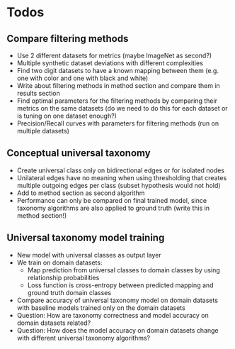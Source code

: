 # Todos

## Compare filtering methods

- Use 2 different datasets for metrics (maybe ImageNet as second?)
- Multiple synthetic dataset deviations with different complexities
- Find two digit datasets to have a known mapping between them (e.g. one with color and one with black and white)
- Write about filtering methods in method section and compare them in results section
- Find optimal parameters for the filtering methods by comparing their metrics on the same datasets (do we need to do this for each dataset or is tuning on one dataset enough?)
- Precision/Recall curves with parameters for filtering methods (run on multiple datasets)

## Conceptual universal taxonomy

- Create universal class only on bidirectional edges or for isolated nodes
- Unilateral edges have no meaning when using thresholding that creates multiple outgoing edges per class (subset hypothesis would not hold)
- Add to method section as second algorithm
- Performance can only be compared on final trained model, since taxonomy algorithms are also applied to ground truth (write this in method section!)

## Universal taxonomy model training

- New model with universal classes as output layer
- We train on domain datasets:
  - Map prediction from universal classes to domain classes by using relationship probabilities
  - Loss function is cross-entropy between predicted mapping and ground truth domain classes
- Compare accuracy of universal taxonomy model on domain datasets with baseline models trained only on the domain datasets
- Question: How are taxonomy correctness and model accuracy on domain datasets related?
- Question: How does the model accuracy on domain datasets change with different universal taxonomy algorithms?
